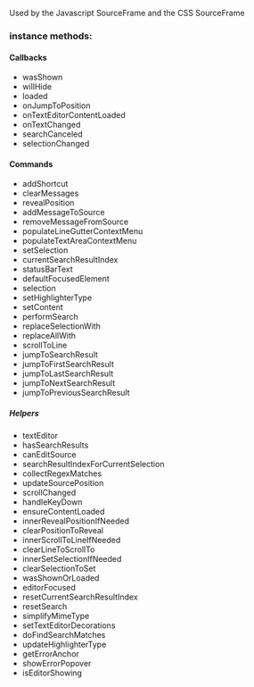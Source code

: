 

Used by the Javascript SourceFrame and the CSS SourceFrame

### instance methods:

#### Callbacks
+ wasShown
+ willHide
+ loaded
+ onJumpToPosition
+ onTextEditorContentLoaded
+ onTextChanged
+ searchCanceled
+ selectionChanged

#### Commands
+ addShortcut
+ clearMessages
+ revealPosition
+ addMessageToSource
+ removeMessageFromSource
+ populateLineGutterContextMenu
+ populateTextAreaContextMenu
+ setSelection
+ currentSearchResultIndex
+ statusBarText
+ defaultFocusedElement
+ selection
+ setHighlighterType
+ setContent
+ performSearch
+ replaceSelectionWith
+ replaceAllWith
+ scrollToLine
+ jumpToSearchResult
+ jumpToFirstSearchResult
+ jumpToLastSearchResult
+ jumpToNextSearchResult
+ jumpToPreviousSearchResult

##### Helpers
+ textEditor
+ hasSearchResults
+ canEditSource
+ searchResultIndexForCurrentSelection
+ collectRegexMatches
+ updateSourcePosition
+ scrollChanged
+ handleKeyDown
+ ensureContentLoaded
+ innerRevealPositionIfNeeded
+ clearPositionToReveal
+ innerScrollToLineIfNeeded
+ clearLineToScrollTo
+ innerSetSelectionIfNeeded
+ clearSelectionToSet
+ wasShownOrLoaded
+ editorFocused
+ resetCurrentSearchResultIndex
+ resetSearch
+ simplifyMimeType
+ setTextEditorDecorations
+ doFindSearchMatches
+ updateHighlighterType
+ getErrorAnchor
+ showErrorPopover
+ isEditorShowing
